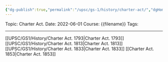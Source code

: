 ```yaml
---
{"dg-publish":true,"permalink":"/upsc/gs-1/history/charter-act/","dgHomeLink":true,"dgPassFrontmatter":false}
---
```


Topic: Charter Act.
Date: 2022-06-01
Course: {{filename}}
Tags: 

---



[[UPSC/GS1/History/Charter Act. 1793|Charter Act. 1793]]
[[UPSC/GS1/History/Charter Act. 1813|Charter Act. 1813]]
[[UPSC/GS1/History/Charter Act. 1833|Charter Act. 1833]]
[[Charter Act. 1853|Charter Act. 1853]]
